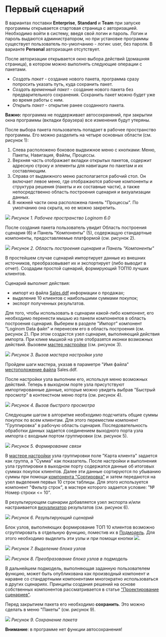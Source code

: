 # Первый сценарий

В вариантах поставки **Enterprise**, **Standard** и **Team** при запуске программы открывается стартовая страница с авторизацией. Необходимо войти в систему, введя свой логин и пароль. Логин и пароль выдаются администратором, но при установке программы существует пользователь по-умолчанию - логин: user, без пароля. В варианте **Personal** авторизация отсутствует.

После авторизации открывается окно выбора действий (домашняя страница), в котором можно выполнять следующие операции с пакетами.

* *Создать пакет* - создание нового пакета, программа сразу попросить указать путь, куда сохранить пакет.
* *Создать временный пакет* - создание нового пакета без предварительного сохранения. Сохранить пакет можно будет уже во время работы с ним.
* *Открыть пакет* - открытие ранее созданного пакета.

**Важно:** программа не поддерживает автосохранений, при закрытии окна программы (вкладки браузера) все изменения будут утеряны.

После выбора пакета пользователь попадает в рабочее пространство программы. Его можно разделить на четыре основных области (см. рисунок 1):

1. Слева расположено боковое выдвижное меню с кнопками: Меню, Пакеты, Навигация, Файлы, Процессы.
2. Верхняя часть отображает вкладки открытых пакетов, содержит адресную строку и элементы для навигации по пакетам и их составляющим.
3. Справа от выдвижного меню располагается рабочий стол. Он включает левое меню, где отображаются рабочие компоненты и структура решения (пакеты и их составные части), а также непосредственно область построения сценария и визуализации данных.
4. В нижней части окна расположена панель "Процессы". По умолчанию она скрыта, но ее можно закрепить.

![](../media/app/beginning/basics_scenario_1_new3.png)
*Рисунок 1. Рабочее пространство Loginom 6.0*

После создания пакета пользователь увидит Область построения сценария (6) и Панель "Компоненты" (5), содержащую стандартные компоненты, предоставляемые платформой (см. рисунок 2).

![](../media/app/beginning/basics_scenario_2lg_new.png)
*Рисунок 2. Область построения сценария и Панель "Компоненты"*

В простейшем случае сценарий импортирует данные из внешних источников, преобразовывает их и экспортирует (либо выводит в отчет).
Создадим простой сценарий, формирующий ТОП10 лучших клиентов.

Сценарий выполнит действия:

* импорт из файла [Sales.ddf](../media/app/beginning/sales.ddf) информации о продажах;
* выделение 10 клиентов с наибольшими суммами покупок;
* экспорт полученных результатов.

Для того, чтобы использовать в сценарии какой-либо компонент, его необходимо перенести мышью из панели компонентов в область построения сценария. Выберем в разделе "Импорт" компонент "Loginom Data файл" и перенесем его в область построения (см. рисунок 2). При этом создастся узел сценария, выполняющий действия импорта. При клике мышкой на узле отобразятся иконки возможных действий. Вызовем [мастер настройки](../integration/import/ldf.md) (см. рисунок 3).

![](../media/app/beginning/basics_scenario_4lg.png)
*Рисунок 3. Вызов мастера настройки узла*

Пройдем шаги мастера, указав в параметре "Имя файла" [местоположение файла](../location_user_files.md) Sales.ddf.

После настройки узла выполним его, используя меню возможных действий. Теперь в выходном порте узла присутствуют импортированные данные, которые можно увидеть выбрав "Быстрый просмотр" в контекстном меню порта (см. рисунок 4).

![](../media/app/beginning/basics_scenario_5lg.png)
*Рисунок 4. Вызов быстрого просмотра*

Следующим шагом в алгоритме необходимо подсчитать общие суммы покупок по всем клиентам. Для этого переместим компонент "Группировка" в рабочую область сценария. Последовательность обработки данных задается соединением выходного порта узла импорта с входным портом группировки (см. рисунок 5).

![](../media/app/beginning/basics_scenario_3lg.png)
*Рисунок 5. Формирование связи*

В [мастере настройки](../processors/transformation/grouping.md) узла группировки поле "Карта клиента" задается как группа, а "Сумма" как показатель. После настройки и выполнения узла группировки в выходном порту содержатся данные об итоговых суммах покупок клиентов.
Далее эти данные сортируются по убыванию суммы при помощи [компонента "Сортировка"](../processors/transformation/sorting.md) и затем передаются на узел выделения первых 10 строк таблицы. Для этого используется компонент "Фильтр строк", в мастере которого задается условие: "№ Номер строки <= 10".

В результирующем сценарии добавляется узел экспорта и/или настраивается [визуализатор](../visualization/README.md) результатов (см. рисунок 6).

![](../media/app/beginning/basics_scenario_10.png)
*Рисунок 6. Результирующий сценарий*

Блок узлов, выполняющих формирование ТОП 10 клиентов возможно сгруппировать в отдельную функцию, поместив их в [Подмодель](../processors/control/submodel.md). Для этого необходимо выделить эти узлы и при помощи кнопки ![](../media/app/icons/toolbar_18/toolbar_18_156.svg).

![](../media/app/beginning/basics_scenario_9.png)
*Рисунок 7. Выделение блока узлов*

![](../media/app/beginning/basics_scenario_8.png)
*Рисунок 8. Преобразование блока узлов в подмодель*

В дальнейшем подмодель, выполняющая заданную пользователем функцию, может быть опубликована как производный компонент и наравне со стандартными компонентами многократно использоваться в других сценариях. Принципы создания решений на основе собственных компонентов рассматривается в статье ["Проектирование сценариев"](./scenario-construction.md).

Перед закрытием пакета его необходимо **сохранить**. Это можно сделать в меню "Пакеты" (см. рисунок 9).

![](../media/app/beginning/basics_scenario_save1.png)
*Рисунок 9. Сохранение пакета*

**Внимание**: в программе нет функции автосохранения!
